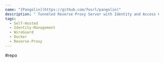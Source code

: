 ```yaml
---
name: "[Pangolin](https://github.com/fosrl/pangolin)"
description: " Tunneled Reverse Proxy Server with Identity and Access Control and Dashboard UI"
tags:
  - Self-Hosted
  - Identity-Management
  - WireGuard
  - Docker
  - Reverse-Proxy
---
```

#repo